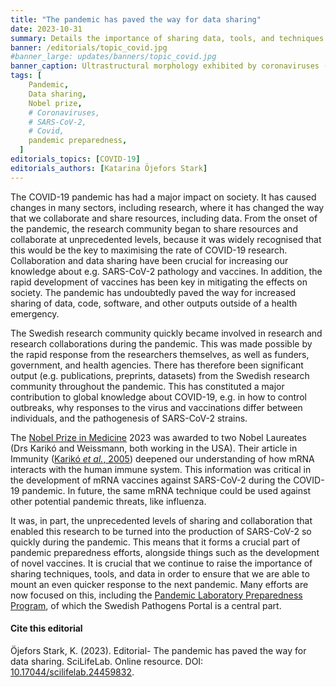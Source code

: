 ```yaml
---
title: "The pandemic has paved the way for data sharing"
date: 2023-10-31
summary: Details the importance of sharing data, tools, and techniques in the COVID-19 pandemic and for future pandemic preparedness. Highlights how this applies to this year’s Nobel Prize in Medicine.
banner: /editorials/topic_covid.jpg
#banner_large: updates/banners/topic_covid.jpg
banner_caption: Ultrastructural morphology exhibited by coronaviruses (Credit - CDC).
tags: [
    Pandemic,
    Data sharing,
    Nobel prize,
    # Coronaviruses,
    # SARS-CoV-2,
    # Covid,
    pandemic preparedness,
  ]
editorials_topics: [COVID-19]
editorials_authors: [Katarina Öjefors Stark]
---
```


The COVID-19 pandemic has had a major impact on society. It has caused changes in many sectors, including research, where it has changed the way that we collaborate and share resources, including data. From the onset of the pandemic, the research community began to share resources and collaborate at unprecedented levels, because it was widely recognised that this would be the key to maximising the rate of COVID-19 research. Collaboration and data sharing have been crucial for increasing our knowledge about e.g. SARS-CoV-2 pathology and vaccines. In addition, the rapid development of vaccines has been key in mitigating the effects on society. The pandemic has undoubtedly paved the way for increased sharing of data, code, software, and other outputs outside of a health emergency.

The Swedish research community quickly became involved in research and research collaborations during the pandemic. This was made possible by the rapid response from the researchers themselves, as well as funders, government, and health agencies. There has therefore been significant output (e.g. publications, preprints, datasets) from the Swedish research community throughout the pandemic. This has constituted a major contribution to global knowledge about COVID-19, e.g. in how to control outbreaks, why responses to the virus and vaccinations differ between individuals, and the pathogenesis of SARS-CoV-2 strains.

The [Nobel Prize in Medicine](https://www.nobelprize.org/prizes/medicine/2023/press-release/) 2023 was awarded to two Nobel Laureates (Drs Karikó and Weissmann, both working in the USA). Their article in Immunity ([Karikó _et al._, 2005](https://www.sciencedirect.com/science/article/pii/S1074761305002116?via%3Dihub)) deepened our understanding of how mRNA interacts with the human immune system. This information was critical in the development of mRNA vaccines against SARS-CoV-2 during the COVID-19 pandemic. In future, the same mRNA technique could be used against other potential pandemic threats, like influenza.

It was, in part, the unprecedented levels of sharing and collaboration that enabled this research to be turned into the production of SARS-CoV-2 so quickly during the pandemic. This means that it forms a crucial part of pandemic preparedness efforts, alongside things such as the development of novel vaccines. It is crucial that we continue to raise the importance of sharing techniques, tools, and data in order to ensure that we are able to mount an even quicker response to the next pandemic. Many efforts are now focused on this, including the [Pandemic Laboratory Preparedness Program](https://www.scilifelab.se/capabilities/pandemic-laboratory-preparedness/), of which the Swedish Pathogens Portal is a central part.

#### Cite this editorial

Öjefors Stark, K. (2023). Editorial- The pandemic has paved the way for data sharing. SciLifeLab. Online resource. DOI: [10.17044/scilifelab.24459832](https://doi.org/10.17044/scilifelab.24459832).
